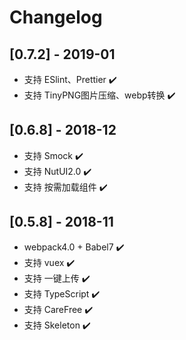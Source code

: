 # Changelog

## [0.7.2] - 2019-01
- 支持 ESlint、Prettier ✔️
- 支持 TinyPNG图片压缩、webp转换 ✔️

## [0.6.8] - 2018-12
- 支持 Smock ✔️
- 支持 NutUI2.0 ✔️
- 支持 按需加载组件 ✔️

## [0.5.8] - 2018-11 
- webpack4.0 + Babel7 ✔️
- 支持 vuex ✔️
- 支持 一键上传 ✔️
- 支持 TypeScript ✔️
- 支持 CareFree ✔️
- 支持 Skeleton ✔️
